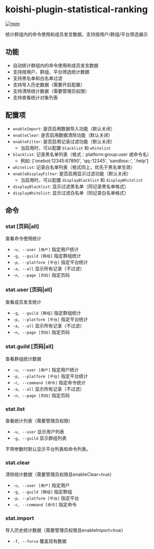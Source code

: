 # koishi-plugin-statistical-ranking

[![npm](https://img.shields.io/npm/v/koishi-plugin-statistical-ranking?style=flat-square)](https://www.npmjs.com/package/koishi-plugin-statistical-ranking)

统计群组内的命令使用和成员发言数据，支持按用户/群组/平台筛选展示

## 功能

- 自动统计群组内的命令使用和成员发言数据
- 支持按用户、群组、平台筛选统计数据
- 支持黑名单和白名单过滤
- 支持导入历史数据（需要开启配置）
- 支持清除统计数据（需要管理员权限）
- 支持查看统计对象列表

## 配置项

- `enableImport`: 是否启用数据导入功能（默认关闭）
- `enableClear`: 是否启用数据清除功能（默认关闭）
- `enableFilter`: 是否启用记录过滤功能（默认关闭）
  - 当启用时，可以配置 `blacklist` 和 `whitelist`
- `blacklist`: 记录黑名单列表（格式：platform:group:user 或命令名）
  - 例如: ['onebot:12345:67890', 'qq::12345', 'sandbox::', '.help']
- `whitelist`: 记录白名单列表（格式同上，优先于黑名单生效）
- `enableDisplayFilter`: 是否启用显示过滤功能（默认关闭）
  - 当启用时，可以配置 `displayBlacklist` 和 `displayWhitelist`
- `displayBlacklist`: 显示过滤黑名单（同记录黑名单格式）
- `displayWhitelist`: 显示过滤白名单（同记录白名单格式）

## 命令

### stat [页码|all]

查看命令使用统计

- `-u, --user [用户]` 指定用户统计
- `-g, --guild [群组]` 指定群组统计
- `-p, --platform [平台]` 指定平台统计
- `-a, --all` 显示所有记录（不过滤）
- `-n, --page [页码]` 指定页码

### stat.user [页码|all]

查看成员发言统计

- `-g, --guild [群组]` 指定群组统计
- `-p, --platform [平台]` 指定平台统计
- `-a, --all` 显示所有记录（不过滤）
- `-n, --page [页码]` 指定页码

### stat.guild [页码|all]

查看群组统计数据

- `-u, --user [用户]` 指定用户统计
- `-p, --platform [平台]` 指定平台统计
- `-c, --command [命令]` 指定命令统计
- `-a, --all` 显示所有记录（不过滤）
- `-n, --page [页码]` 指定页码

### stat.list

查看统计列表（需要管理员权限）

- `-u, --user` 显示用户列表
- `-g, --guild` 显示群组列表

不带参数时默认显示平台列表和命令列表。

### stat.clear

清除统计数据（需要管理员权限且enableClear=true）

- `-u, --user [用户]` 指定用户
- `-g, --guild [群组]` 指定群组
- `-p, --platform [平台]` 指定平台
- `-c, --command [命令]` 指定命令

### stat.import

导入历史统计数据（需要管理员权限且enableImport=true）

- `-f, --force` 覆盖现有数据
